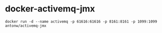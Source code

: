 # docker-activemq-jmx

`docker run -d --name activemq -p 61616:61616 -p 8161:8161 -p 1099:1099 antonw/activemq-jmx`
